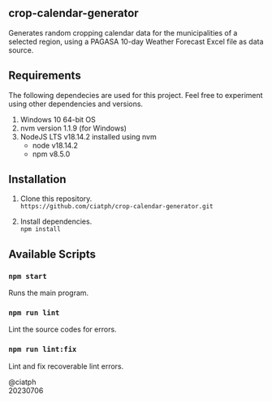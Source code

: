 ## crop-calendar-generator

Generates random cropping calendar data for the municipalities of a selected region, using a PAGASA 10-day Weather Forecast Excel file as data source.

## Requirements
The following dependecies are used for this project. Feel free to experiment using other dependencies and versions.

1. Windows 10 64-bit OS
2. nvm version 1.1.9 (for Windows)
3. NodeJS LTS v18.14.2 installed using nvm
   - node v18.14.2
   - npm v8.5.0

## Installation

1. Clone this repository.<br>
`https://github.com/ciatph/crop-calendar-generator.git`

2. Install dependencies.<br>
`npm install`

## Available Scripts

### `npm start`

Runs the main program.

### `npm run lint`

Lint the source codes for errors.

### `npm run lint:fix`

Lint and fix recoverable lint errors.

@ciatph<br>
20230706
